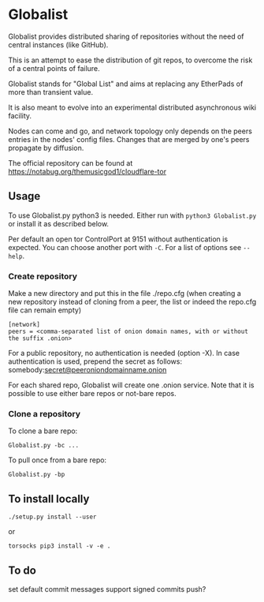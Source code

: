 # Globalist
Globalist provides distributed sharing of repositories without the need of central instances (like GitHub).

This is an attempt to ease the distribution of git repos, to overcome the risk of a central points of failure.

Globalist stands for "Global List" and aims at replacing any EtherPads of more than transient value.

It is also meant to evolve into an experimental distributed asynchronous wiki facility.

Nodes can come and go, and network topology only depends on the peers entries in the nodes' config files. Changes that are merged by one's peers propagate by diffusion.

The official repository can be found at https://notabug.org/themusicgod1/cloudflare-tor

## Usage

To use Globalist.py python3 is needed. Either run with `python3 Globalist.py` or install it as described below.

Per default an open tor ControlPort at 9151 without authentication is expected. You can choose another port with `-C`.
For a list of options see `--help`.

### Create repository

Make a new directory and put this in the file ./repo.cfg (when creating a new repository instead of cloning from a peer, the list or indeed the repo.cfg file can remain empty)

```
[network]
peers = <comma-separated list of onion domain names, with or without the suffix .onion>
```

For a public repository, no authentication is needed (option -X). In case authentication is used, prepend the secret as follows: somebody:secret@peeroniondomainname.onion

For each shared repo, Globalist will create one .onion service. Note that it is possible to use either bare repos or not-bare repos.

### Clone a repository

To clone a bare repo:

```
Globalist.py -bc ...
```

To pull once from a bare repo:

```
Globalist.py -bp
```

## To install locally

```
./setup.py install --user
```

or 

```
torsocks pip3 install -v -e .
```

## To do

set default commit messages
support signed commits
push?
